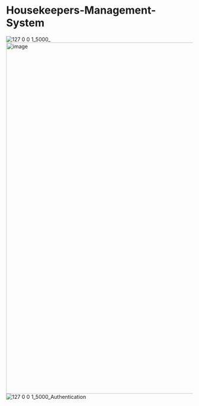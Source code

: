 # Housekeepers-Management-System
![127 0 0 1_5000_](https://user-images.githubusercontent.com/62615392/165898791-6f6d614c-6f85-4f65-acc6-0b494aff0fa8.png)
<img width="948" alt="image" src="https://user-images.githubusercontent.com/62615392/165898880-a851b876-742f-4f58-85b5-05a8d05776e8.png">
![127 0 0 1_5000_Authentication](https://user-images.githubusercontent.com/62615392/165898939-ad63fc2f-71bc-4df7-af93-7b8a0ec1e1ca.png)


